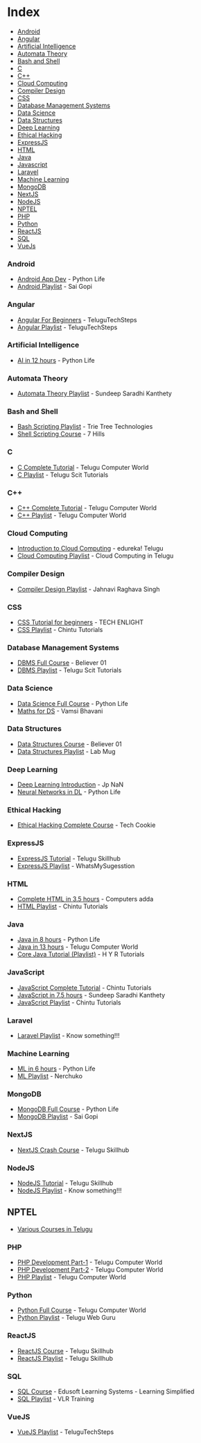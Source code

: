 # Index

* [Android](#android)
* [Angular](#angular)
* [Artificial Intelligence](#artificial-intelligence)
* [Automata Theory](#automata-theory)
* [Bash and Shell](#bash-and-shell)
* [C](#c)
* [C++](#c-1)
* [Cloud Computing](#cloud-computing)
* [Compiler Design](#compiler-design)
* [CSS](#css) 
* [Database Management Systems](#database-management-systems)
* [Data Science](#data-science)
* [Data Structures](#data-structures)
* [Deep Learning](#deep-learning)
* [Ethical Hacking](#ethical-hacking)
* [ExpressJS](#expressjs)
* [HTML](#html)
* [Java](#java)
* [Javascript](#javascript)
* [Laravel](#laravel)
* [Machine Learning](#machine-learning)
* [MongoDB](#mongodb)
* [NextJS](#nextjs)
* [NodeJS](#nodejs)
* [NPTEL](#nptel)
* [PHP](#php)
* [Python](#python)
* [ReactJS](#reactjs)
* [SQL](#sql)
* [VueJs](#vuejs)


### Android

* [Android App Dev](https://www.youtube.com/watch?v=7ZLKpN8vXLo) - Python Life
* [Android Playlist](https://www.youtube.com/playlist?list=PLeCpoxUq3EhmgHp7KI-Ih3X2PcNYRtC5y) - Sai Gopi


### Angular

* [Angular For Beginners](https://www.youtube.com/watch?v=9MxS8oNlnMM) - TeluguTechSteps
* [Angular Playlist](https://www.youtube.com/playlist?list=PLO7Oa5iXf4QhtPXkaNX05qhGQSKFsvAF7) - TeluguTechSteps


### Artificial Intelligence

* [AI in 12 hours](https://www.youtube.com/watch?v=fwMMBaXIpqQ) - Python Life


### Automata Theory

* [Automata Theory Playlist](https://www.youtube.com/playlist?list=PLLOxZwkBK52CTVrHjYa7-SpXlEtef1TqL) - Sundeep Saradhi Kanthety


### Bash and Shell

* [Bash Scripting Playlist](https://www.youtube.com/playlist?list=PLd8alL65M1GYJOLGK312G1qDv-Tv9aBbs) - Trie Tree Technologies
* [Shell Scripting Course](https://www.youtube.com/watch?v=Duq5MtBEChc) - 7 Hills 


### C

* [C Complete Tutorial](https://www.youtube.com/watch?v=HdvRHC5TiwE) - Telugu Computer World
* [C Playlist](https://www.youtube.com/playlist?list=PL3KKfF5A0sSKZutcrUiTCQDX0hn7Tw61E) - Telugu Scit Tutorials


### C++

* [C++ Complete Tutorial](https://www.youtube.com/watch?v=uZBXKmQH5u8) - Telugu Computer World
* [C++ Playlist](https://www.youtube.com/playlist?list=PLC2mgeYbYNm9keJjsA95jKa4EUVLd7mQP) - Telugu Computer World


### Cloud Computing

* [Introduction to Cloud Computing](https://www.youtube.com/watch?v=hcaROQRJM6k) - edureka! Telugu
* [Cloud Computing Playlist](https://www.youtube.com/playlist?list=PL35ft-0sAlPhkcplnefpnc7U4BzLTh_Uh) - Cloud Computing in Telugu


### Compiler Design

* [Compiler Design Playlist](https://www.youtube.com/playlist?list=PLXs97PqiPGv_KtMEdRHNxrjRWuYIIxRtK) - Jahnavi Raghava Singh


### CSS

* [CSS Tutorial for beginners](https://www.youtube.com/watch?v=z7_gt7x6XAM) - TECH ENLIGHT
* [CSS Playlist](https://www.youtube.com/playlist?list=PLv_sM9ZH4RUVjmxTl5PysFSxJ6VQbdnRc) - Chintu Tutorials


### Database Management Systems

* [DBMS Full Course](https://www.youtube.com/watch?v=nVgLiJOI2U8) - Believer 01
* [DBMS Playlist](https://www.youtube.com/playlist?list=PL3KKfF5A0sSLnIMTfr7bBw_wRW2vCm3T6) - Telugu Scit Tutorials


### Data Science

* [Data Science Full Course](https://www.youtube.com/watch?v=WKHlx--15_I) - Python Life
* [Maths for DS](https://www.youtube.com/watch?v=8Y982AW4KuY) - Vamsi Bhavani


### Data Structures

* [Data Structures Course](https://www.youtube.com/watch?v=pm_ugbO2FlY) - Believer 01
* [Data Structures Playlist](https://www.youtube.com/playlist?list=PLJSrGkRNEDAgmq4kKkPuh8aFJs-zxVbWK) - Lab Mug


### Deep Learning

* [Deep Learning Introduction](https://www.youtube.com/watch?v=nya9vUaXAGY) - Jp NaN
* [Neural Networks in DL](https://www.youtube.com/watch?v=hfclXCz7l6U) - Python Life


### Ethical Hacking

* [Ethical Hacking Complete Course](https://www.youtube.com/watch?v=96_znX8_4Mg) - Tech Cookie


### ExpressJS

* [ExpressJS Tutorial](https://www.youtube.com/watch?v=_jgN80P6YII) - Telugu Skillhub
* [ExpressJS Playlist](https://www.youtube.com/playlist?list=PLxS8q3V3GDdzobKWCoXVYFsXlb5kyq4_N) - WhatsMySugesstion


### HTML

* [Complete HTML in 3.5 hours](https://www.youtube.com/watch?v=cS0TG1iksLM) - Computers adda
* [HTML Playlist](https://www.youtube.com/playlist?list=PLv_sM9ZH4RUWkdiiILVHnNZUsOr2DBS7S) - Chintu Tutorials


### Java

* [Java in 8 hours](https://www.youtube.com/watch?v=AzJEnN2pK_I) - Python Life
* [Java in 13 hours](https://www.youtube.com/watch?v=wXfmWSGE2ok) - Telugu Computer World
* [Core Java Tutorial (Playlist)](https://www.youtube.com/playlist?list=PLacgMXFs7kl8wrP2mPyJgsWVk-FP31qq1) - H Y R Tutorials


### JavaScript

* [JavaScript Complete Tutorial](https://www.youtube.com/watch?v=GuahuUTSUKI) - Chintu Tutorials
* [JavaScript in 7.5 hours](https://www.youtube.com/watch?v=BTuCzffKh8E) - Sundeep Saradhi Kanthety
* [JavaScript Playlist](https://www.youtube.com/playlist?list=PLv_sM9ZH4RUW_Pgz-6B0Q-YTfWvC7RVFN) - Chintu Tutorials


### Laravel

* [Laravel Playlist](https://www.youtube.com/playlist?list=PLYnehuuSeAHvBW7ruB1sPomY1SK_3fvx0) - Know something!!!


### Machine Learning

* [ML in 6 hours](https://www.youtube.com/watch?v=UehuI1w10lg) - Python Life
* [ML Playlist](https://www.youtube.com/playlist?list=PLVG0Zju2HPJe0bhmV6l1MEE-6h0MG-20P) - Nerchuko


### MongoDB

* [MongoDB Full Course](https://www.youtube.com/watch?v=ZQuQ-wHuPlg) - Python Life
* [MongoDB Playlist](https://www.youtube.com/playlist?list=PLeCpoxUq3Ehk9FDCQvswVhg5qrODqJ4Xp) - Sai Gopi


### NextJS

* [NextJS Crash Course](https://www.youtube.com/watch?v=yqJlmkgroik) - Telugu Skillhub


### NodeJS

* [NodeJS Tutorial](https://www.youtube.com/watch?v=MY2Vxtfn5Tw) - Telugu Skillhub
* [NodeJS Playlist](https://www.youtube.com/playlist?list=PLYnehuuSeAHtu27M2By66v6kJpF_oDR5I) - Know something!!!


## NPTEL

* [Various Courses in Telugu](https://sites.google.com/nptel.iitm.ac.in/translated-ebook/telugu)


### PHP

* [PHP Development Part-1](https://www.youtube.com/watch?v=sX6g3zyPXkA) - Telugu Computer World
* [PHP Development Part-2](https://www.youtube.com/watch?v=zZ0QNRMxWkE) - Telugu Computer World
* [PHP Playlist](https://www.youtube.com/playlist?list=PLC2mgeYbYNm8TRhX27z6JG0DtR8FR_WuO) - Telugu Computer World


### Python

* [Python Full Course](https://www.youtube.com/watch?v=fP9IvI4qu80) - Telugu Computer World
* [Python Playlist](https://www.youtube.com/playlist?list=PLh6Yk2rpZu2JgeekeyLRQcwZsfLNbW8zQ) - Telugu Web Guru


### ReactJS

* [ReactJS Course](https://www.youtube.com/watch?v=1r79Eqw6tfg) - Telugu Skillhub
* [ReactJS Playlist](https://www.youtube.com/playlist?list=PLWnZ0qt0PImVaDkDbF96dnRGO0_lXVLKf) - Telugu Skillhub


### SQL

* [SQL Course](https://www.youtube.com/watch?v=2XB5CddzEaM) - Edusoft Learning Systems - Learning Simplified
* [SQL Playlist](https://www.youtube.com/playlist?list=PLXx2-0oYp1LPUXvjjriVMaMWALucsitR1) - VLR Training


### VueJS

* [VueJS Playlist](https://www.youtube.com/playlist?list=PLO7Oa5iXf4Qjd9AjhYSkOoY4aPe1pkKzk) - TeluguTechSteps
